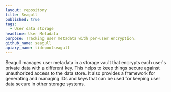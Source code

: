 ```yaml
---
layout: repository
title: Seagull
published: true
tags:
  - User data storage
headline: User Metadata
purpose: Tracking user metadata with per-user encryption.
github_name: seagull
apiary_name: tidepoolseagull
---
```

Seagull manages user metadata in a storage vault that encrypts each user's private data with a different key. This helps to keep things secure against unauthorized access to the data store. It also provides a framework for generating and managing IDs and keys that can be used for keeping user data secure in other storage systems.

